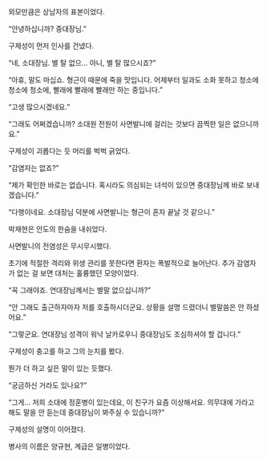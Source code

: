 외모만큼은 상남자의 표본이었다.

“안녕하십니까? 중대장님.”

구제성이 먼저 인사를 건넸다.

“네, 소대장님. 별 탈 없으… 아니, 별 탈 많으시죠?”

“아휴, 말도 마십쇼. 형근이 때문에 죽을 맛입니다. 어제부터 일과도 소화 못하고 청소에 청소에 청소에, 빨래에 빨래에 빨래만 하는 중입니다.”

“고생 많으시겠네요.”

“그래도 어쩌겠습니까? 소대원 전원이 사면발니에 걸리는 것보다 끔찍한 일은 없으니까요.”

구제성이 괴롭다는 듯 머리를 벅벅 긁었다.

“감염자는 없죠?”

“제가 확인한 바로는 없습니다. 혹시라도 의심되는 녀석이 있으면 중대장님께 바로 보내겠습니다.”

“다행이네요. 소대장님 덕분에 사면발니는 형근이 혼자 끝날 것 같으니.”

박재현은 안도의 한숨을 내쉬었다.

사면발니의 전염성은 무시무시했다.

초기에 적절한 격리와 위생 관리를 못한다면 환자는 폭발적으로 늘어난다. 추가 감염자가 없는 걸 보면 대처는 훌륭했던 모양이었다.

“꼭 그래야죠. 연대장님께서는 별말 없으십니까?”

“안 그래도 출근하자마자 저를 호출하시더군요. 상황을 설명 드렸더니 별말씀은 안 하셨어요.”

“그렇군요. 연대장님 성격이 워낙 날카로우니 중대장님도 조심하셔야 할 겁니다.”

구제성이 충고를 하고 그의 눈치를 봤다.

뭔가 더 하고 싶은 말이 있는 듯했다.

“궁금하신 거라도 있나요?”

“그게… 저희 소대에 정훈병이 있는데요, 이 친구가 요즘 이상해서요. 의무대에 가라고 해도 말을 안 듣는데 중대장님이 봐주실 수 있습니까?”

구제성의 설명이 이어졌다.

병사의 이름은 양규현, 계급은 일병이었다.